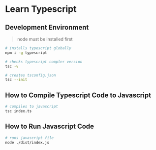 # Learn Typescript

## Development Environment

> node must be installed first

```sh
# installs typescript globally
npm i -g typescript
```

```sh
# checks typescript compler version
tsc -v
```

```sh
# creates tsconfig.json
tsc --init
```

## How to Compile Typescript Code to Javascript

```sh
# compiles to javascript
tsc index.ts
```

## How to Run Javascript Code

```sh
# runs javascript file
node ./dist/index.js
```
